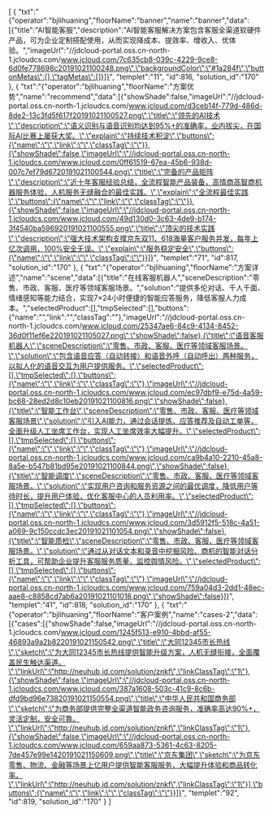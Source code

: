 [
	{
		"txt":"{\"operator\":\"bjlihuaning\",\"floorName\":\"banner\",\"name\":\"banner\",\"data\":[{\"title\":\"AI智能客服\",\"description\":\"AI智能客服解决方案包含客服全渠道软硬件产品，可为企业定制搭配使用，从而实现降成本、提效率、增收入、优体验。\",\"imageUrl\":\"//jdcloud-portal.oss.cn-north-1.jcloudcs.com/www.jcloud.com/7c635cb8-039c-4229-9ce8-6d0fe778698c20191021100248.png\",\"backgroundColor\":\"#1a284f\",\"buttonMetas\":[],\"tagMetas\":[]}]}",
		"templet":"11",
		"id":816,
		"solution_id":"170"
	},
	{
		"txt":"{\"operator\":\"bjlihuaning\",\"floorName\":\"方案优势\",\"name\":\"recommend\",\"data\":[{\"showShade\":false,\"imageUrl\":\"//jdcloud-portal.oss.cn-north-1.jcloudcs.com/www.jcloud.com/d3ceb14f-779d-486d-8de2-13c3fd5f617f20191021100527.png\",\"title\":\"领先的AI技术\",\"description\":\"语义识别与语音识别均达到95%+的准确率，业内拔尖，在国际AI比赛上屡获大奖。\",\"explain\":\"持续技术积淀\",\"buttons\":{\"name\":\"\",\"link\":\"\",\"classTag\":\"\"}},{\"showShade\":false,\"imageUrl\":\"//jdcloud-portal.oss.cn-north-1.jcloudcs.com/www.jcloud.com/0ff61519-67ea-45b6-938d-007c7ef79d6720191021100544.png\",\"title\":\"完备的产品矩阵\",\"description\":\"近十年客服经验总结，全流程智能产品装备，高情商高智商机器服务体验，人机服务无缝融合的最佳实践。\",\"explain\":\"全流程最佳实践\",\"buttons\":{\"name\":\"\",\"link\":\"\",\"classTag\":\"\"}},{\"showShade\":false,\"imageUrl\":\"//jdcloud-portal.oss.cn-north-1.jcloudcs.com/www.jcloud.com/49d130d0-3c63-4de9-b174-3f4540ba596920191021100555.png\",\"title\":\"顶尖的技术实践\",\"description\":\"强大技术架构支撑京东双11、618海量客户服务并发，每年上亿次调用，100%安全无误。\",\"explain\":\"服务稳定安全\",\"buttons\":{\"name\":\"\",\"link\":\"\",\"classTag\":\"\"}}]}",
		"templet":"71",
		"id":817,
		"solution_id":"170"
	},
	{
		"txt":"{\"operator\":\"bjlihuaning\",\"floorName\":\"方案详述\",\"name\":\"scene\",\"data\":[{\"title\":\"在线客服机器人\",\"sceneDescription\":\"零售、市政、客服、医疗等领域客服场景。\",\"solution\":\"提供多伦对话、千人千面、情绪感知等能力结合，实现7×24小时便捷的智能应答服务，降低客服人力成本。\",\"selectedProduct\":[],\"tmpSelected\":[],\"buttons\":{\"name\":\"\",\"link\":\"\",\"classTag\":\"\"},\"imageUrl\":\"//jdcloud-portal.oss.cn-north-1.jcloudcs.com/www.jcloud.com/25347ae6-84c9-4134-8452-36d0f11ef6e220191021105027.png\",\"showShade\":false},{\"title\":\"语音客服机器人\",\"sceneDescription\":\"零售、市政、客服、医疗等领域客服场景。\",\"solution\":\"包含语音应答（自动转接）和语音外呼（自动呼出）两种服务，以拟人化的语音交互为用户提供服务。\",\"selectedProduct\":[],\"tmpSelected\":[],\"buttons\":{\"name\":\"\",\"link\":\"\",\"classTag\":\"\"},\"imageUrl\":\"//jdcloud-portal.oss.cn-north-1.jcloudcs.com/www.jcloud.com/ec97dbf9-e75d-4a59-bc68-28ed2d8c10eb20191021100816.png\",\"showShade\":false},{\"title\":\"智能工作台\",\"sceneDescription\":\"零售、市政、客服、医疗等领域客服场景\",\"solution\":\"引入AI能力，通过会话提炼、应答推荐及自动工单等，全面升级人工坐席工作台，实现人工坐席效率大幅提升。\",\"selectedProduct\":[],\"tmpSelected\":[],\"buttons\":{\"name\":\"\",\"link\":\"\",\"classTag\":\"\"},\"imageUrl\":\"//jdcloud-portal.oss.cn-north-1.jcloudcs.com/www.jcloud.com/ca9b4a10-2210-45a8-8a5e-b547b81bd95e20191021100844.png\",\"showShade\":false},{\"title\":\"智能调度\",\"sceneDescription\":\"零售、市政、客服、医疗等领域客服场景。\",\"solution\":\"实现用户咨询和服务资源之间的最优调度，降低用户等待时长，提升用户体验，优化客服中心的人员利用率。\",\"selectedProduct\":[],\"tmpSelected\":[],\"buttons\":{\"name\":\"\",\"link\":\"\",\"classTag\":\"\"},\"imageUrl\":\"//jdcloud-portal.oss.cn-north-1.jcloudcs.com/www.jcloud.com/3d5912f5-518c-4a51-a069-9c150ccdc3ec20191021101054.png\",\"showShade\":false},{\"title\":\"智能质检\",\"sceneDescription\":\"零售、市政、客服、医疗等领域客服场景。\",\"solution\":\"通过从对话文本和录音中挖掘风险、商机的智能对话分析工具，可帮助企业提升客服服务质量、监控舆情风险。\",\"selectedProduct\":[],\"tmpSelected\":[],\"buttons\":{\"name\":\"\",\"link\":\"\",\"classTag\":\"\"},\"imageUrl\":\"//jdcloud-portal.oss.cn-north-1.jcloudcs.com/www.jcloud.com/759a04d3-2dd1-48ec-aae8-c8858cd7ab6a20191021101018.png\",\"showShade\":false}]}",
		"templet":"41",
		"id":818,
		"solution_id":"170"
	},
	{
		"txt":"{\"operator\":\"bjlihuaning\",\"floorName\":\"客户案例\",\"name\":\"cases-2\",\"data\":[{\"cases\":[{\"showShade\":false,\"imageUrl\":\"//jdcloud-portal.oss.cn-north-1.jcloudcs.com/www.jcloud.com/1245f513-e910-4bbd-af55-46893a9a2b8220191021150542.png\",\"title\":\"大同12345市长热线\",\"sketch\":\"为大同12345市长热线提供智能升级方案，人机无缝衔接，全面覆盖民生触达渠道。\",\"linkUrl\":\"http://neuhub.jd.com/solution/znkf\",\"linkClassTag\":\"1\"},{\"showShade\":false,\"imageUrl\":\"//jdcloud-portal.oss.cn-north-1.jcloudcs.com/www.jcloud.com/387a1608-503c-41c9-8c6b-dfd9bd96e73820191021150554.png\",\"title\":\"中华人民共和国商务部\",\"sketch\":\"为商务部提供完整全渠道智能政务咨询服务，准确率高达90%+，灵活定制，安全可靠。\",\"linkUrl\":\"http://neuhub.jd.com/solution/znkf\",\"linkClassTag\":\"1\"},{\"showShade\":false,\"imageUrl\":\"//jdcloud-portal.oss.cn-north-1.jcloudcs.com/www.jcloud.com/659aa873-5361-4c63-8205-7de457e99e1420191021150609.png\",\"title\":\"京东集团\",\"sketch\":\"为京东零售、物流、金融等场景上亿用户提供智能客服服务，大幅提升体验和商品转化率。\",\"linkUrl\":\"http://neuhub.jd.com/solution/znkf\",\"linkClassTag\":\"1\"}],\"buttons\":{\"name\":\"\",\"link\":\"\",\"classTag\":\"\"}}]}",
		"templet":"92",
		"id":819,
		"solution_id":"170"
	}
]